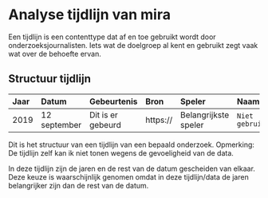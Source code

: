 # Analyse tijdlijn van mira

Een tijdlijn is een contenttype dat af en toe gebruikt wordt door onderzoeksjournalisten. Iets wat de doelgroep al kent en gebruikt zegt vaak wat over de behoefte ervan.

## Structuur tijdlijn

| Jaar | Datum | Gebeurtenis | Bron | Speler | Naam |
| :--- | :--- | :--- | :--- | :--- | :--- |
| 2019 | 12 september | Dit is er gebeurd | https:// | Belangrijkste speler | `Niet gebruikt` |

Dit is het structuur van een tijdlijn van een bepaald onderzoek. Opmerking: De tijdlijn zelf kan ik niet tonen wegens de gevoeligheid van de data.

In deze tijdlijn zijn de jaren en de rest van de datum gescheiden van elkaar. Deze keuze is waarschijnlijk genomen omdat in deze tijdlijn/data de jaren belangrijker zijn dan de rest van de datum.


